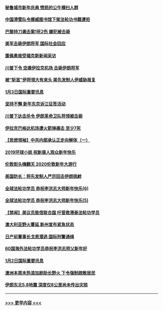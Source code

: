 #### [秘鲁城市新年庆典 愤怒的公牛横扫人群](../pages/prog202/a102744618.md?t=01040933) 
#### [中国滑雪队令挪威图书馆下架法轮功书籍遭拒](../pages/prog202/a102744639.md?t=01040933) 
#### [巴黎持刀袭击案1死2伤 嫌犯被击毙](../pages/prog202/a102744566.md?t=01040933) 
#### [美军击毙伊朗将军 国际社会回应](../pages/prog202/a102744485.md?t=01040933) 
#### [蓬佩奥接受福克斯新闻采访](../pages/prog202/a102744480.md?t=01040933) 
#### [川普下令 空袭伊拉克机场 击毙伊朗将军](../pages/prog202/a102744470.md?t=01040933) 
#### [被“斩首”伊将领大有来头 美先发制人伊威胁报复](../pages/prog202/a102744454.md?t=01040933) 
#### [1月3日国际重要讯息](../pages/prog202/a102744301.md?t=01040933) 
#### [坚持不懈 新年东京诉江征签活动](../pages/prog202/a102744303.md?t=01040933) 
#### [川普下达击杀令 伊朗革命卫队将领被击毙](../pages/prog202/a102741911.md?t=01040933) 
#### [伊拉克巴格达机场遭火箭弹袭击 至少7死](../pages/prog202/a102744115.md?t=01040933) 
#### [【思想领袖】中共内部承认正走向解体（一）](../pages/prog202/a102744097.md?t=01040933) 
#### [2019环球小姐 祝新唐人观众新年快乐](../pages/prog202/a102744043.md?t=01040933) 
#### [伦敦街头嗨翻天 2020伦敦新年大游行](../pages/prog202/a102743925.md?t=01040933) 
#### [美国防长：将先发制人严厉回击伊朗挑衅](../pages/prog202/a102743930.md?t=01040933) 
#### [全球法轮功学员 恭祝李洪志大师新年快乐(6)](../pages/prog202/a102743899.md?t=01040933) 
#### [全球法轮功学员 恭祝李洪志大师新年快乐(5)](../pages/prog202/a102743766.md?t=01040933) 
#### [【禁闻】美议员致信联合国 吁营救滞泰法轮功学员](../pages/prog202/a102743781.md?t=01040933) 
#### [澳大利亚野火蔓延 新州宣布紧急状态](../pages/prog202/a102743681.md?t=01040933) 
#### [日产前董事长戈恩潜逃 国际刑警通缉](../pages/prog202/a102743676.md?t=01040933) 
#### [60国海外法轮功学员恭祝李洪志师父新年好](../pages/prog202/a102743628.md?t=01040933) 
#### [1月2日国际重要讯息](../pages/prog202/a102743488.md?t=01040933) 
#### [澳洲本周末热浪加剧助长野火 下令强制疏散居民](../pages/prog202/a102743421.md?t=01040933) 
#### [伊朗东北5.8地震 深度仅8公里尚未传出灾损](../pages/prog202/a102743396.md?t=01040933) 

----
#### [ >>> 更早内容 <<< ](../indexes/prog202-earlier.md)
